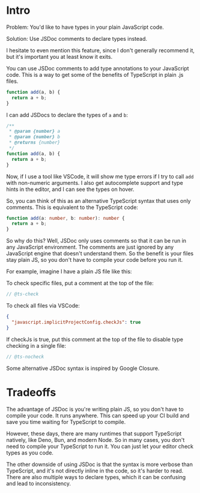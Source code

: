 # Intro

Problem: You'd like to have types in your plain JavaScript code.

Solution: Use JSDoc comments to declare types instead.

I hesitate to even mention this feature, since I don't generally recommend it, but it's important you at least know it exits.

You can use JSDoc comments to add type annotations to your JavaScript code. This is a way to get some of the benefits of TypeScript in plain .js files.

```js
function add(a, b) {
  return a + b;
}
```

I can add JSDocs to declare the types of `a` and `b`:

```js
/**
 * @param {number} a
 * @param {number} b
 * @returns {number}
 */
function add(a, b) {
  return a + b;
}
```

Now, if I use a tool like VSCode, it will show me type errors if I try to call `add` with non-numeric arguments. I also get autocomplete support and type hints in the editor, and I can see the types on hover.

So, you can think of this as an alternative TypeScript syntax that uses only comments. This is equivalent to the TypeScript code:

```ts
function add(a: number, b: number): number {
  return a + b;
}
```

So why do this? Well, JSDoc only uses comments so that it can be run in any JavaScript environment. The comments are just ignored by any JavaScript engine that doesn't understand them. So the benefit is your files stay plain JS, so you don't have to compile your code before you run it.

For example, imagine I have a plain JS file like this:

To check specific files, put a comment at the top of the file:

```js
// @ts-check
```

To check all files via VSCode:

```json
{
  "javascript.implicitProjectConfig.checkJs": true
}
```

If checkJs is true, put this comment at the top of the file to disable type checking in a single file:

```js
// @ts-nocheck
```

Some alternative JSDoc syntax is inspired by Google Closure.

# Tradeoffs

The advantage of JSDoc is you're writing plain JS, so you don't have to compile your code. It runs anywhere. This can speed up your CI build and save you time waiting for TypeScript to compile.

However, these days, there are many runtimes that support TypeScript natively, like Deno, Bun, and modern Node. So in many cases, you don't need to compile your TypeScript to run it. You can just let your editor check types as you code.

The other downside of using JSDoc is that the syntax is more verbose than TypeScript, and it's not directly inline in the code, so it's harder to read. There are also multiple ways to declare types, which it can be confusing and lead to inconsistency.
